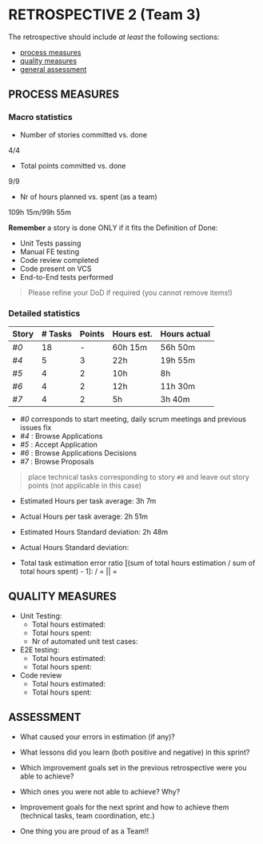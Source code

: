RETROSPECTIVE 2 (Team 3)
=====================================

The retrospective should include _at least_ the following
sections:

- [process measures](#process-measures)
- [quality measures](#quality-measures)
- [general assessment](#assessment)

## PROCESS MEASURES 

### Macro statistics

- Number of stories committed vs. done

4/4

- Total points committed vs. done

9/9

- Nr of hours planned vs. spent (as a team)

109h 15m/99h 55m

**Remember** a story is done ONLY if it fits the Definition of Done:
 
- Unit Tests passing
- Manual FE testing
- Code review completed
- Code present on VCS
- End-to-End tests performed

> Please refine your DoD if required (you cannot remove items!) 

### Detailed statistics

| Story  | # Tasks | Points | Hours est. | Hours actual |
|--------|---------|--------|------------|--------------|
| _#0_   |   18    |    -   |   60h 15m  |   56h 50m    |
| _#4_   |    5    |    3   |    22h     |   19h 55m    |
| _#5_   |    4    |    2   |    10h     |     8h       |
| _#6_   |    4    |    2   |    12h     |   11h 30m    |
| _#7_   |    4    |    2   |     5h     |    3h 40m    |

- _#0_ corresponds to start meeting, daily scrum meetings and previous issues fix
- _#4_ : Browse Applications
- _#5_ : Accept Application
- _#6_ : Browse Applications Decisions
- _#7_ : Browse Proposals

> place technical tasks corresponding to story `#0` and leave out story points (not applicable in this case)

- Estimated Hours per task average: 3h 7m
- Actual Hours per task average: 2h 51m
- Estimated Hours Standard deviation: 2h 48m
- Actual Hours Standard deviation: 

- Total task estimation error ratio [(sum of total hours estimation / sum of total hours spent) - 1]:  /  = || = 

  
## QUALITY MEASURES 

- Unit Testing:
  - Total hours estimated: 
  - Total hours spent:  
  - Nr of automated unit test cases: 
- E2E testing:
  - Total hours estimated: 
  - Total hours spent: 
- Code review 
  - Total hours estimated: 
  - Total hours spent: 


## ASSESSMENT

- What caused your errors in estimation (if any)?


- What lessons did you learn (both positive and negative) in this sprint?


- Which improvement goals set in the previous retrospective were you able to achieve? 

  
- Which ones you were not able to achieve? Why?


- Improvement goals for the next sprint and how to achieve them (technical tasks, team coordination, etc.)


- One thing you are proud of as a Team!!